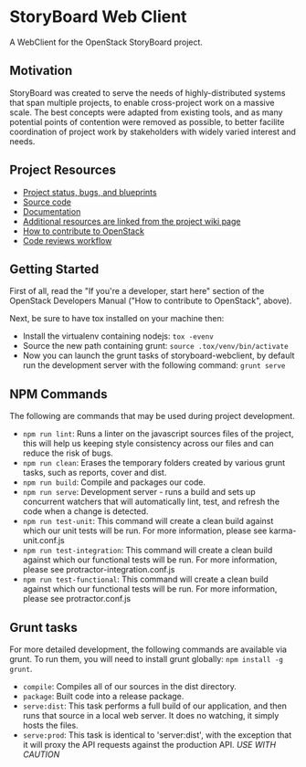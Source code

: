 StoryBoard Web Client
=====================

A WebClient for the OpenStack StoryBoard project.

Motivation
----------

StoryBoard was created to serve the needs of highly-distributed systems
that span multiple projects, to enable cross-project work on a massive
scale.  The best concepts were adapted from existing tools, and as many
potential points of contention were removed as possible, to better
facilite coordination of project work by stakeholders with widely
varied interest and needs.

Project Resources
-----------------

  - [Project status, bugs, and blueprints](http://storyboard.openstack.org)
  - [Source code](https://git.openstack.org/cgit/openstack-infra/storyboard-webclient)
  - [Documentation](http://docs.openstack.org/infra/storyboard)
  - [Additional resources are linked from the project wiki page](https://wiki.openstack.org/wiki/StoryBoard)
  - [How to contribute to OpenStack](http://docs.openstack.org/infra/manual/developers.html)
  - [Code reviews workflow](http://docs.openstack.org/infra/manual/developers.html#development-workflow)

Getting Started
---------------

First of all, read the "If you're a developer, start here" section of the
OpenStack Developers Manual ("How to contribute to OpenStack", above).

Next, be sure to have tox installed on your machine then:

  - Install the virtualenv containing nodejs: `tox -evenv`
  - Source the new path containing grunt:
`source .tox/venv/bin/activate`
  - Now you can launch the grunt tasks of storyboard-webclient, by default run
the development server with the following command: `grunt serve`

NPM Commands
-----------
The following are commands that may be used during project development.

  - `npm run lint`: Runs a linter on the javascript sources files of the
    project, this will help us keeping style consistency across our files and
    can reduce the risk of bugs.
  - `npm run clean`: Erases the temporary folders created by various grunt
    tasks, such as reports, cover and dist.
  - `npm run build`: Compile and packages our code.
  - `npm run serve`: Development server - runs a build and sets up concurrent
    watchers that will automatically lint, test, and refresh the code when a
    change is detected.
  - `npm run test-unit`: This command will create a clean build against which
    our unit tests will be run. For more information, please see
    karma-unit.conf.js
  - `npm run test-integration`: This command will create a clean build against
    which our functional tests will be run. For more information, please see
    protractor-integration.conf.js
  - `npm run test-functional`: This command will create a clean build against
    which our functional tests will be run. For more information, please see
    protractor.conf.js

Grunt tasks
-----------

For more detailed development, the following commands are available via grunt.
To run them, you will need to install grunt globally: `npm install -g grunt`.

  - `compile`: Compiles all of our sources in the dist directory.
  - `package`: Built code into a release package.
  - `serve:dist`:  This task performs a full build of our application,
and then runs that source in a local web server. It does no watching,
it simply hosts the files.
  - `serve:prod`: This task is identical to 'server:dist',
with the exception that it will proxy the API requests against the production
API. *USE WITH CAUTION*
